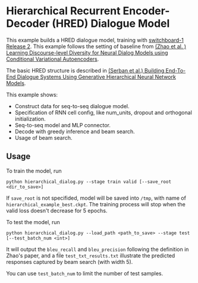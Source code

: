 # Hierarchical Recurrent Encoder-Decoder (HRED) Dialogue Model

This example builds a HRED dialogue model, training with [switchboard-1 Release 2](https://catalog.ldc.upenn.edu/ldc97s62). This example follows the setting of baseline from [(Zhao et al. ) Learning Discourse-level Diversity for Neural Dialog Models using Conditional Variational Autoencoders](https://arxiv.org/abs/1703.10960).

The basic HRED structure is described in [(Serban et al.) Building End-To-End Dialogue Systems Using Generative Hierarchical Neural Network Models](https://arxiv.org/abs/1507.04808).

This example shows:
+ Construct data for seq-to-seq dialogue model.
+ Specification of RNN cell config, like num\_units, dropout and orthogonal initialization.
+ Seq-to-seq model and MLP connector.
+ Decode with greedy inference and beam search.
+ Usage of beam search.

## Usage

To train the model, run

```
python hierarchical_dialog.py --stage train valid [--save_root <dir_to_save>]
```

If `save_root` is not specifided, model will be saved into `/tmp`, with name of
`hierarchical_example_best.ckpt`. The training process will stop when the valid loss doesn't decrease for 5 epochs.

To test the model, run

```
python hierarchical_dialog.py --load_path <path_to_save> --stage test [--test_batch_num <int>]
```

It will output the `bleu_recall` and `bleu_precision` following the definition in Zhao's paper, and a file `test_txt_results.txt` illustrate the predicted responses captured by beam search (with width 5).

You can use `test_batch_num` to limit the number of test samples.





